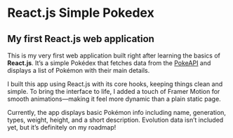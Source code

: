 # React.js Simple Pokedex

## My first React.js web application

This is my very first web application built right after learning the basics of **React.js**. It’s a simple Pokédex that fetches data from the [PokeAPI](https://pokeapi.co/) and displays a list of Pokémon with their main details.

I built this app using React.js with its core hooks, keeping things clean and simple. To bring the interface to life, I added a touch of Framer Motion for smooth animations—making it feel more dynamic than a plain static page.

Currently, the app displays basic Pokémon info including name, generation, types, weight, height, and a short description. Evolution data isn’t included yet, but it’s definitely on my roadmap!
